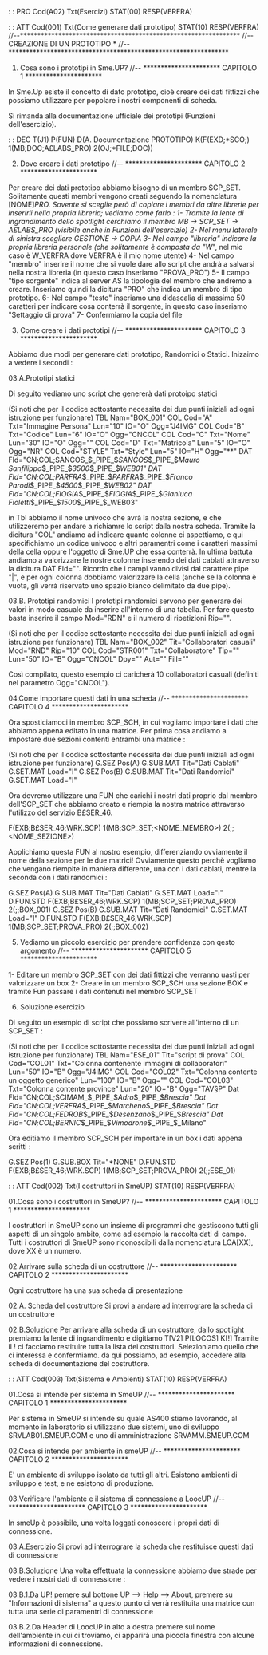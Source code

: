  :  : PRO Cod(A02) Txt(Esercizi) STAT(00) RESP(VERFRA)

 :  : ATT Cod(001) Txt(Come generare dati prototipo) STAT(10) RESP(VERFRA)
//--***************************************************************
//--  CREAZIONE DI UN PROTOTIPO                       *
//--***************************************************************

01. Cosa sono i prototipi in Sme.UP?
//-- ********************** CAPITOLO 1 **********************

In Sme.Up esiste il concetto di dato prototipo, cioè creare dei dati fittizzi che possiamo utilizzare per popolare i nostri componenti di scheda.

Si rimanda alla documentazione ufficiale dei prototipi (Funzioni dell'esercizio).

 :  : DEC T(J1) P(FUN) D(A. Documentazione PROTOTIPO) K(F(EXD;*SCO;) 1(MB;DOC;A£LABS_PRO) 2(OJ;*FILE;DOC))

02. Dove creare i dati prototipo
//-- ********************** CAPITOLO 2 **********************

Per creare dei dati prototipo abbiamo bisogno di un membro SCP_SET.
Solitamente questi membri vengono creati seguendo la nomenclatura [NOME]_PRO.
Sovente si sceglie però di copiare i membri da altre librerie per inserirli nella propria libreria; vediamo come farlo : 
    1- Tramite la lente di ingrandimento dello spotlight cerchiamo il membro MB -> SCP_SET -> A£LABS_PRO (visibile anche in Funzioni dell'esercizio)
    2- Nel menu laterale di sinistra scegliere GESTIONE -> COPIA
    3- Nel campo "libreria" indicare la propria libreria personale (che solitamente è composta da "W_<nomeutente>", nel mio caso è W_VERFRA dove VERFRA è il mio nome utente)
    4- Nel campo "membro" inserire il nome che si vuole dare allo script che andrà a salvarsi nella nostra libreria (in questo caso inseriamo "PROVA_PRO")
    5- Il campo "tipo sorgente" indica al server AS la tipologia del membro che andremo a creare. Inseriamo quindi la dicitura "PRO" che indica un membro di tipo prototipo.
    6- Nel campo "testo" inseriamo una didascalia di massimo 50 caratteri per indicare cosa conterrà il sorgente, in questo caso inseriamo "Settaggio di prova"
    7- Confermiamo la copia del file

03. Come creare i dati prototipi
//-- ********************** CAPITOLO 3 **********************

Abbiamo due modi per generare dati prototipo, Randomici o Statici. Inizaimo a vedere i secondi : 

03.A.Prototipi statici

Di seguito vediamo uno script che genererà dati protoipo statici

(Si noti che per il codice sottostante necessita dei due punti iniziali ad ogni istruzione per funzionare)
 TBL Nam="BOX_001"
   COL Cod="A" Txt="Immagine Persona" Lun="10" IO="O" Ogg="J4IMG"
   COL Cod="B" Txt="Codice" Lun="6" IO="O" Ogg="CNCOL"
   COL Cod="C" Txt="Nome" Lun="30" IO="O" Ogg=""
   COL Cod="D" Txt="Matricola" Lun="5" IO="O" Ogg="NR"
   COL Cod="STYLE" Txt="Style" Lun="5" IO="H" Ogg="**"
     DAT Fld="CN;COL;SANCOS_$_PIPE_$_SANCOS_$_PIPE_$_Mauro Sanfilippo_$_PIPE_$_3500_$_PIPE_$_WEB01"
     DAT Fld="CN;COL;PARFRA_$_PIPE_$_PARFRA_$_PIPE_$_Franco Parodi_$_PIPE_$_4500_$_PIPE_$_WEB02"
     DAT Fld="CN;COL;FIOGIA_$_PIPE_$_FIOGIA_$_PIPE_$_Gianluca Fioletti_$_PIPE_$_1500_$_PIPE_$_WEB03"

in Tbl abbiamo il nome univoco che avrà la nostra sezione, e che utilizzeremo per andare a richiamre lo script dalla nostra scheda.
Tramite la dicitura "COL" andiamo ad indicare quante colonne ci aspettiamo, e qui specifichiamo un codice univoco e altri paramentri come i caratteri massimi della cella oppure l'oggetto di Sme.UP che essa conterrà.
In ultima battuta andiamo a valorizzare le nostre colonne inserendo dei dati cablati attraverso la dicitura DAT Fld="<campi da inserire nelle colonne>".
Ricordo che i campi vanno divisi dal carattere pipe "|", e per ogni colonna dobbiamo valorizzare la cella (anche se la colonna è vuota, gli verrà riservato uno spazio bianco delimitato da due pipe).

03.B. Prototipi randomici
I prototipi randomici servono per generare dei valori in modo casuale da inserire all'interno di una tabella.
Per fare questo basta inserire il campo Mod="RDN" e il numero di ripetizioni Rip="<numero di ripetizioni>".

(Si noti che per il codice sottostante necessita dei due punti iniziali ad ogni istruzione per funzionare)
 TBL Nam="BOX_002" Tit="Collaboratori casuali" Mod="RND" Rip="10"
   COL Cod="STR001" Txt="Collaboratore" Tip="" Lun="50" IO="B" Ogg="CNCOL" Dpy="" Aut="" Fill=""

Così compilato, questo esempio ci caricherà 10 collaboratori casuali (definiti nel parametro Ogg="CNCOL").

04.Come importare questi dati in una scheda
//-- ********************** CAPITOLO 4 **********************

Ora sposticiamoci in membro SCP_SCH, in cui vogliamo importare i dati che abbiamo appena editato in una matrice.
Per prima cosa andiamo a impostare due sezioni contenti entrambi una matrice : 

(Si noti che per il codice sottostante necessita dei due punti iniziali ad ogni istruzione per funzionare)
 G.SEZ Pos(A)
  G.SUB.MAT Tit="Dati Cablati"
  G.SET.MAT Load="I"
 G.SEZ Pos(B)
  G.SUB.MAT Tit="Dati Randomici"
  G.SET.MAT Load="I"

Ora dovremo utilizzare una FUN che carichi i nostri dati proprio dal membro dell'SCP_SET che abbiamo creato e riempia la nostra matrice attraverso l'utilizzo del servizio B£SER_46.

 F(EXB;B£SER_46;WRK.SCP) 1(MB;SCP_SET;<NOME_MEMBRO>) 2(;;<NOME_SEZIONE>)

Applichiamo questa FUN al nostro esempio, differenziando ovviamente il nome della sezione per le due matrici!
Ovviamente questo perchè vogliamo che vengano riempite in maniera differente, una con i dati cablati, mentre la seconda con i dati randomici : 


 G.SEZ Pos(A)
  G.SUB.MAT Tit="Dati Cablati"
  G.SET.MAT Load="I"
    D.FUN.STD F(EXB;B£SER_46;WRK.SCP) 1(MB;SCP_SET;PROVA_PRO) 2(;;BOX_001)
 G.SEZ Pos(B)
  G.SUB.MAT Tit="Dati Randomici"
  G.SET.MAT Load="I"
    D.FUN.STD F(EXB;B£SER_46;WRK.SCP) 1(MB;SCP_SET;PROVA_PRO) 2(;;BOX_002)


05. Vediamo un piccolo esercizio per prendere confidenza con qesto argomento
//-- ********************** CAPITOLO 5 **********************

1- Editare un membro SCP_SET con dei dati fittizzi che verranno uasti per valorizzare un box
2- Creare in un membro SCP_SCH una sezione BOX e tramite Fun passare i dati contenuti nel membro SCP_SET

06. Soluzione esercizio

Di seguito un esempio di script che possiamo scrivere all'interno di un SCP_SET : 

(Si noti che per il codice sottostante necessita dei due punti iniziali ad ogni istruzione per funzionare)
 TBL Nam="ESE_01" Tit="script  di prova"
  COL Cod="COL01" Txt="Colonna contenente immagini di collaboratori" Lun="50" IO="B" Ogg="J4IMG"
  COL Cod="COL02" Txt="Colonna contente un oggetto generico" Lun="100" IO="B" Ogg=""
  COL Cod="COL03" Txt="Colonna contente province" Lun="20" IO="B" Ogg="TAV§P"
    Dat Fld="CN;COL;SCIMAM_$_PIPE_$_Adro_$_PIPE_$_Brescia"
    Dat Fld="CN;COL;VERFRA_$_PIPE_$_Marcheno_$_PIPE_$_Brescia"
    Dat Fld="CN;COL;FEDROB_$_PIPE_$_Desenzano_$_PIPE_$_Brescia"
    Dat Fld="CN;COL;BERNIC_$_PIPE_$_Vimodrone_$_PIPE_$_Milano"

Ora editiamo il membro SCP_SCH per importare in un box i dati appena scritti : 

 G.SEZ Pos(1)
  G.SUB.BOX Tit="*NONE"
   D.FUN.STD F(EXB;B£SER_46;WRK.SCP) 1(MB;SCP_SET;PROVA_PRO) 2(;;ESE_01)



 :  : ATT Cod(002) Txt(I costruttori in SmeUP) STAT(10) RESP(VERFRA)

01.Cosa sono i costruttori in SmeUP?
//-- ********************** CAPITOLO 1 **********************

I costruttori in SmeUP sono un insieme di programmi che gestiscono tutti gli aspetti di un singolo ambito, come ad esempio la raccolta dati di campo.
Tutti i costruttori di SmeUP sono riconoscibili dalla nomenclatura LOA[XX], dove XX è un numero.


02.Arrivare sulla scheda di un costruttore
//-- ********************** CAPITOLO 2 **********************

Ogni costruttore ha una sua scheda di presentazione

02.A. Scheda del costruttore
Si provi a andare ad interrograre la scheda di un costruttore

02.B.Soluzione
Per arrivare alla scheda di un costruttore, dallo spotlight premiamo la lente di ingrandimento
e digitiamo T[V2] P[LOCOS] K[!]
Tramite il ! ci facciamo restituire tutta la lista dei costruttori. Selezioniamo quello che ci interessa e confermiamo.
da qui possiamo, ad esempio, accedere alla scheda di documentazione del costruttore.



 :  : ATT Cod(003) Txt(Sistema e Ambienti) STAT(10) RESP(VERFRA)

01.Cosa si intende per sistema in SmeUP
//-- ********************** CAPITOLO 1 **********************

Per sistema in SmeUP si intende su quale AS400 stiamo lavorando, al momento in laboratorio si utilizzano due sistemi, uno di sviluppo SRVLAB01.SMEUP.COM e uno di amministrazione SRVAMM.SMEUP.COM

02.Cosa si intende per ambiente in smeUP
//-- ********************** CAPITOLO 2 **********************

E' un ambiente di sviluppo isolato da tutti gli altri. Esistono ambienti di sviluppo e test, e ne esistono di produzione.

03.Verificare l'ambiente e il sistema di connessione a LoocUP
//-- ********************** CAPITOLO 3 **********************

In smeUp è possibile, una volta loggati conoscere i propri dati di connessione.

03.A.Esercizio
Si provi ad interrograre la scheda che restituisce questi dati di connessione

03.B.Soluzione
Una volta effettuata la connessione abbiamo due strade per vedere i nostri dati di connessione : 

03.B.1.Da UP!
pemere sul bottone UP --> Help --> About, premere su "Informazioni di sistema"
a questo punto ci verrà restituita una matrice cun tutta una serie di paramentri di connessione

03.B.2.Da Header di LoocUP
in alto a destra premere sul nome dell'ambiente in cui ci troviamo, ci apparirà una piccola finestra con alcune informazioni di connessione.









